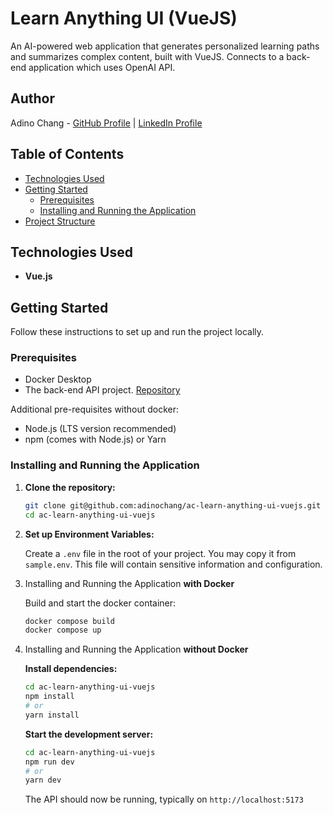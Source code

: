 # Learn Anything UI (VueJS)

An AI-powered web application that generates personalized learning paths and summarizes complex content, built with VueJS. Connects to a back-end application which uses OpenAI API.

## Author

Adino Chang - [GitHub Profile](https://github.com/adinochang) | [LinkedIn Profile](https://www.linkedin.com/in/adinochang)

## Table of Contents

* [Technologies Used](#technologies-used)
* [Getting Started](#getting-started)
    * [Prerequisites](#prerequisites)
    * [Installing and Running the Application](#installing-and-running-the-application)
* [Project Structure](#project-structure)


## Technologies Used

* **Vue.js**

## Getting Started

Follow these instructions to set up and run the project locally.

### Prerequisites

* Docker Desktop
* The back-end API project. [Repository](https://github.com/adinochang/ac-learn-anything-api-nodejs) 

Additional pre-requisites without docker:

* Node.js (LTS version recommended)
* npm (comes with Node.js) or Yarn

### Installing and Running the Application

1.  **Clone the repository:**
    ```bash
    git clone git@github.com:adinochang/ac-learn-anything-ui-vuejs.git
    cd ac-learn-anything-ui-vuejs
    ```

2.  **Set up Environment Variables:**

    Create a `.env` file in the root of your project. You may copy it from `sample.env`. This file will contain sensitive information and configuration.
    

3. Installing and Running the Application **with Docker**

    Build and start the docker container:

    ```bash
    docker compose build
    docker compose up
    ```

4. Installing and Running the Application **without Docker**

    **Install dependencies:**
    ```bash
    cd ac-learn-anything-ui-vuejs
    npm install
    # or
    yarn install
    ```

    **Start the development server:**
    ```bash
    cd ac-learn-anything-ui-vuejs
    npm run dev
    # or
    yarn dev
    ```
    The API should now be running, typically on `http://localhost:5173` 
